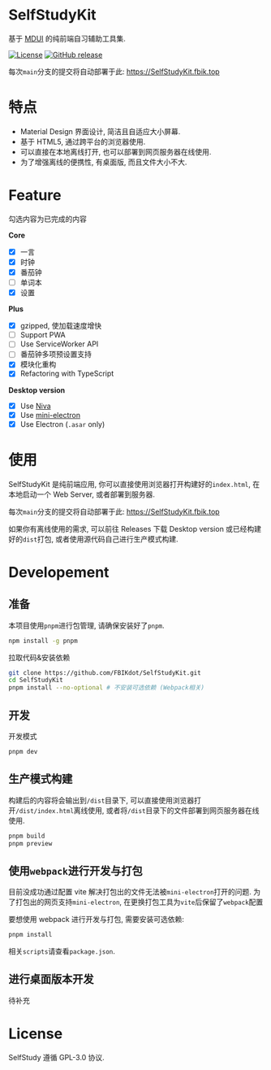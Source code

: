 # SelfStudyKit

基于 [MDUI](https://github.com/zdhxiong/mdui) 的纯前端自习辅助工具集.

[![License](https://img.shields.io/github/license/FBIKdot/SelfStudyKit?color=blue)](https://github.com/FBIKdot/SelfStudyKit)
[![GitHub release](https://img.shields.io/github/v/release/FBIKdot/SelfStudyKit)](https://github.com/FBIKdot/SelfStudyKit/releases)

每次`main`分支的提交将自动部署于此: <https://SelfStudyKit.fbik.top>

# 特点

-   Material Design 界面设计, 简洁且自适应大小屏幕.
-   基于 HTML5, 通过跨平台的浏览器使用.
-   可以直接在本地离线打开, 也可以部署到网页服务器在线使用.
-   为了增强离线的便携性, 有桌面版, 而且文件大小不大.

# Feature

勾选内容为已完成的内容

**Core**

-   [x] 一言
-   [x] 时钟
-   [x] 番茄钟
-   [ ] 单词本
-   [x] 设置

**Plus**

-   [x] gzipped, 使加载速度增快
-   [ ] Support PWA
-   [ ] Use ServiceWorker API
-   [ ] 番茄钟多项预设置支持
-   [x] 模块化重构
-   [x] Refactoring with TypeScript

**Desktop version**

-   [x] Use [Niva](https://github.com/bramblex/niva)
-   [x] Use [mini-electron](https://github.com/weolar/miniblink49#mini-electron)
-   [x] Use Electron (`.asar` only)

# 使用

SelfStudyKit 是纯前端应用, 你可以直接使用浏览器打开构建好的`index.html`, 在本地启动一个 Web Server, 或者部署到服务器.

每次`main`分支的提交将自动部署于此: <https://SelfStudyKit.fbik.top>

如果你有离线使用的需求, 可以前往 Releases 下载 Desktop version 或已经构建好的`dist`打包, 或者使用源代码自己进行生产模式构建.

# Developement

## 准备

本项目使用`pnpm`进行包管理, 请确保安装好了`pnpm`.

```bash
npm install -g pnpm
```

拉取代码&安装依赖

```bash
git clone https://github.com/FBIKdot/SelfStudyKit.git
cd SelfStudyKit
pnpm install --no-optional # 不安装可选依赖 (Webpack相关)
```

## 开发

开发模式

```bash
pnpm dev
```

## 生产模式构建

构建后的内容将会输出到`/dist`目录下, 可以直接使用浏览器打开`/dist/index.html`离线使用, 或者将`/dist`目录下的文件部署到网页服务器在线使用.

```bash
pnpm build
pnpm preview
```

## 使用`webpack`进行开发与打包

目前没成功通过配置 vite 解决打包出的文件无法被`mini-electron`打开的问题. 为了打包出的网页支持`mini-electron`, 在更换打包工具为`vite`后保留了`webpack`配置

要想使用 webpack 进行开发与打包, 需要安装可选依赖:

```bash
pnpm install
```

相关`scripts`请查看`package.json`.

## 进行桌面版本开发

待补充

# License

SelfStudy 遵循 GPL-3.0 协议.
